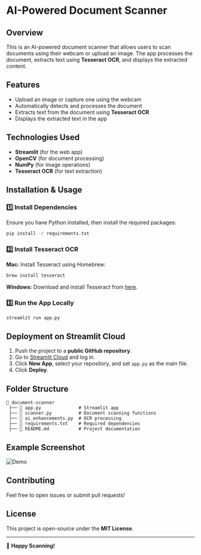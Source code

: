 # AI-Powered Document Scanner

## Overview
This is an AI-powered document scanner that allows users to scan documents using their webcam or upload an image. The app processes the document, extracts text using **Tesseract OCR**, and displays the extracted content.

## Features
- Upload an image or capture one using the webcam
- Automatically detects and processes the document
- Extracts text from the document using **Tesseract OCR**
- Displays the extracted text in the app

## Technologies Used
- **Streamlit** (for the web app)
- **OpenCV** (for document processing)
- **NumPy** (for image operations)
- **Tesseract OCR** (for text extraction)

## Installation & Usage
### 1️⃣ Install Dependencies
Ensure you have Python installed, then install the required packages:
```sh
pip install -r requirements.txt
```

### 2️⃣ Install Tesseract OCR
**Mac:** Install Tesseract using Homebrew:
```sh
brew install tesseract
```
**Windows:** Download and install Tesseract from [here](https://github.com/UB-Mannheim/tesseract/wiki).

### 3️⃣ Run the App Locally
```sh
streamlit run app.py
```

## Deployment on Streamlit Cloud
1. Push the project to a **public GitHub repository**.
2. Go to [Streamlit Cloud](https://share.streamlit.io/) and log in.
3. Click **New App**, select your repository, and set `app.py` as the main file.
4. Click **Deploy**.

## Folder Structure
```
📂 document-scanner
 ├── 📄 app.py              # Streamlit app
 ├── 📄 scanner.py          # Document scanning functions
 ├── 📄 ai_enhancements.py  # OCR processing
 ├── 📄 requirements.txt    # Required dependencies
 ├── 📄 README.md           # Project documentation
```

## Example Screenshot
![Demo](https://via.placeholder.com/600x300?text=App+Demo)

## Contributing
Feel free to open issues or submit pull requests!

## License
This project is open-source under the **MIT License**.

---

🚀 **Happy Scanning!**


